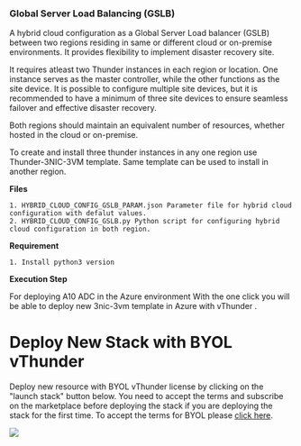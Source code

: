 ### Global Server Load Balancing (GSLB)
A hybrid cloud configuration as a Global Server Load balancer (GSLB) between two regions residing in same or different cloud or on-premise environments. It provides flexibility to implement disaster recovery site.

It requires atleast two Thunder instances in each region or location. One instance serves as the master controller, while the other functions as the site device. It is possible to configure multiple site devices, but it is recommended to have a minimum of three site devices to ensure seamless failover and effective disaster recovery.

Both regions should maintain an equivalent number of resources, whether hosted in the cloud or on-premise.

To create and install three thunder instances in any one region use Thunder-3NIC-3VM template. Same template can be used to install in another region.


**Files**

    1. HYBRID_CLOUD_CONFIG_GSLB_PARAM.json Parameter file for hybrid cloud configuration with defalut values.
    2. HYBRID_CLOUD_CONFIG_GSLB.py Python script for configuring hybrid cloud configuration in both region.

**Requirement**

    1. Install python3 version

**Execution Step**

For deploying A10 ADC in the Azure environment With the one click you will be able to deploy new 3nic-3vm template in Azure with vThunder .

# Deploy New Stack with BYOL vThunder

Deploy new resource with BYOL vThunder license by clicking on the "launch stack" button below. You need to accept the terms and subscribe on the marketplace before deploying the stack if you are deploying the stack for the first time. To accept the terms for BYOL please <a href="https://portal.azure.com/#view/Microsoft_Azure_Marketplace/GalleryItemDetailsBladeNopdl/id/a10networks.a10-vthunder-adc-521/selectionMode~/false/resourceGroupId//resourceGroupLocation//dontDiscardJourney~/false/selectedMenuId/home/launchingContext~/%7B%22galleryItemId%22%3A%22a10networks.a10-vthunder-adc-521vthunder-adc-521-byol%22%2C%22source%22%3A%5B%22GalleryFeaturedMenuItemPart%22%2C%22VirtualizedTileDetails%22%5D%2C%22menuItemId%22%3A%22home%22%2C%22subMenuItemId%22%3A%22Search%20results%22%2C%22telemetryId%22%3A%222be5e5ea-39b2-4800-a666-a8ac16ce5bf1%22%7D/searchTelemetryId/b869d4ae-a128-4813-b0c4-2d3576636597/isLiteSearchFlowEnabled~/false">click here</a>.

<a href="https://portal.azure.com/#create/Microsoft.Template">  
   <img src="https://gitlab.a10networks.com/dev-shared-infra/a10-aws-cft-internal/-/raw/feature/AWS-CFT-TEMPLATES-v1.2.0/CFT-TEMPLATES/A10-vThunder_ADC-3NIC-3VM/LAUNCHSTACK.png"/></a>
